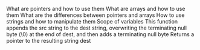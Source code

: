 What are pointers and how to use them
What are arrays and how to use them
What are the differences between pointers and arrays
How to use strings and how to manipulate them
Scope of variables
This function appends the src string to the dest string, overwriting the terminating null byte (\0) at the end of dest, and then adds a terminating null byte
Returns a pointer to the resulting string dest

